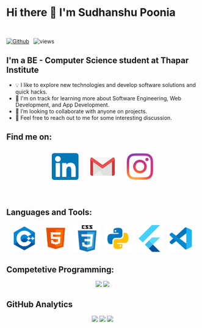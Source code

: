 # Hi there 👋 I'm Sudhanshu Poonia 
<br />

[![Github](https://img.shields.io/github/followers/sudhnsh?label=Follow&style=social)](https://github.com/sudhnsh) &nbsp; ![views](https://komarev.com/ghpvc/?username=sudhnsh)

##  I'm a BE - Computer Science student at Thapar Institute

* 💡  I like to explore new technologies and develop software solutions and quick hacks.
* 🌱  I'm on track for learning more about Software Engineering, Web Development, and App Development.
* 👯 I’m looking to collaborate with anyone on projects.
* 💬  Feel free to reach out to me for some interesting discussion.

##  Find me on:

<p align="center">
 <a href="https://linkedin.com/in/sudhnsh"><img src="linkedin.png" alt="LinkedIn" height="70" style="vertical-align:top; margin:4px; padding:8px"></a>
 <a href="mailto:sudhnsh16@gmail.com"> <img src="gmail1.png" alt="Gmail" height="70" style="vertical-align:top; margin:4px; padding:8px"></a>
 <a href="https://instagram.com/sudhnsh"> <img src="Insta1.png" alt="Instagram" height="70" style="vertical-align:top; margin:4px; padding:8px"></a>
</p>

<br />

##  Languages and Tools:
<p align="center">
<img src="cpp.png" alt="CPP" height="70" style="vertical-align:top; margin:4px">
<img src="html.png" alt="HTML" height="70" style="vertical-align:top; margin:4px">
<img src="css.png" alt="CSS" height="70" style="vertical-align:top; margin:4px">
<img src="py.png" alt="PYTHON" height="70" style="vertical-align:top; margin:4px">
<img src="flutter.png" alt="FLUTTER" height="70" style="vertical-align:top; margin:4px">
<img src="vs.png" alt="Visual Studio" height="70" style="vertical-align:top; margin:4px">
</p>

## Competetive Programming:
<p align = "center">
  <img src = "https://img.shields.io/badge/dynamic/json?&color=1f8acb&logo=codeforces&label=Codeforces&url=https://competitive-coding-api.herokuapp.com/api/codeforces/sudhnsh&query=%24.rating&prefix=Rating%20&style=for-the-badge&cacheSeconds=86400">
 <img src = "https://img.shields.io/badge/dynamic/json?label=CodeChef&query=%24.rating&url=https://competitive-coding-api.herokuapp.com/api/codechef/sudhanshu1607&prefix=Rating%20&logo=codechef&logoColor=f5f5dc&labelColor=7b5e47&style=for-the-badge&cacheSeconds=86400" >
 </p>

##  GitHub Analytics

<p align = "center">
  <img src = "https://github-readme-stats.vercel.app/api?username=sudhnsh&show_icons=true&theme=dark" width = 500>
  <img src = "https://github-readme-stats.vercel.app/api/top-langs/?username=sudhnsh&theme=dark" width = 300>
  <img src = "http://github-readme-streak-stats.herokuapp.com?user=sudhnsh&theme=dark&fire=46D1E4&ring=46D1E4&currStreakLabel=46D1E4&border=DDDDDD&currStreakNum=FFFFFF&sideLabels=46D1E4&dates=FA8B00" width = 500>
</p>

